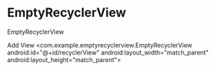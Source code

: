 # EmptyRecyclerView
EmptyRecyclerView


Add View
 <com.example.emptyrecyclerview.EmptyRecyclerView
            android:id="@+id/recyclerView"
            android:layout_width="match_parent"
            android:layout_height="match_parent">
